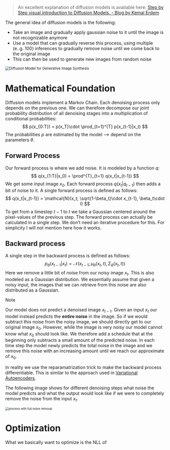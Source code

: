 >  An excellent explanation of diffusion models is available here: [Step by Step visual introduction to Diffusion Models. - Blog by Kemal Erdem](https://erdem.pl/2023/11/step-by-step-visual-introduction-to-diffusion-models)

The general idea of diffusion models is the following:

- Take an image and gradually apply gaussian noise to it until the image is not recognizable anymore
- Use a model that can gradually reverse this process, using multiple (e..g. 100) inferences to gradually remove noise until we come back to the original image
- This can then be used to generate new images from random noise

<img src="https://media.licdn.com/dms/image/D5612AQEB79ydygAGQQ/article-cover_image-shrink_720_1280/0/1702188892689?e=2147483647&v=beta&t=FNe58VxLRLkeSQqVJZV4WuwukU16_0fSAA9HgWa0-RM" alt="Diffusion Model for Generative Image Synthesis" style="zoom:80%;" />

# Mathematical Foundation

Diffusion models implement a Markov Chain. Each denoising process only depends on the previous one. We can therefore decompose our joint probability distribution of all denoising stages into a multiplication of conditional probabilities:
$$
p(x_{0:T}) = p(x_T)\cdot \prod_{t=1}^{T} p(x_{t-1}|x_t)
$$
The probabilities $p$ are estimated by the model --> depend on the parameters $\theta$.

## Forward Process

Our forward process is where we add noise. It is modeled by a function $q$:
$$
q(x_{1:T}|x_0) = \prod^{T}_{t=1} q(x_t|x_{t-1})
$$
We get some input image $x_0$. Each forward process $q(x_t|q_{t-1})$ then adds a bit of noise to it. A single forward process is defined as follows:
$$
q(x_t|x_{t-1}) = \mathcal{N}(x_t; \sqrt{1-\beta_t}\cdot x_{t-1}, \beta_t\cdot I)
$$
To get from a timestep $t-1$ to $t$ we take a Gaussian centered around the pixel-values of the previous step. The forward process can actually be calculated in a single step. We don’t need an iterative procedure for this. For simplicity I will not mention here how it works.

## Backward process

A single step in the backward process is defined as follows:
$$
p_\theta(x_{t-1}|x_{t}) = \mathcal{N}(x_{t-1}; \mu_{\theta}(x_{t}, t), \Sigma_\theta(x_t, t))
$$
Here we remove a little bit of noise from our noisy image $x_t$. This is also modeled as a Gaussian distribution. We essentially assume that given a noisy input, the images that we can retrieve from this noise are also distributed as a Gaussian.

> [!NOTE] 
>
> Our model does not predict a denoised image $x_{t-1}$. Given an input $x_t$ our model instead predicts the **entire noise** in the image. So if we would subtract this noise from the noisy image, we should directly get to our original image $x_0$. However, while the image is very noisy our model cannot know what $x_0$ should look like. We therefore add a schedule that at the beginning only subtracts a small amount of the predicted noise. In each time step the model newly predicts the total noise in the image and we remove this noise with an increasing amount until we reach our approximate of $x_0$.

In reality we use the reparamatrization trick to make the backward process differentiable. This is similar to the approach used in  [Variational Autoencoders](Autoencoder.md).

The following image shows for different denoising steps what noise the model predicts and what the output would look like if we were to completely remove the noise from the input $x_t$.

<img src="https://erdem.pl/static/90207efb3cb80cde5f359b2205b0303a/0f840/sample_full_noise_removal.jpg" alt="process with full noise removal" style="zoom:67%;" />

# Optimization

What we basically want to optimize is the NLL of 
